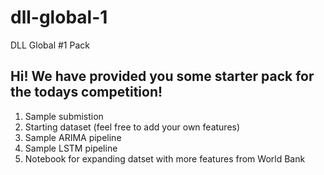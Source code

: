 # dll-global-1
DLL Global #1 Pack


## Hi! We have provided you some starter pack for the todays competition!
1. Sample submistion
2. Starting dataset (feel free to add your own features)
3. Sample ARIMA pipeline
4. Sample LSTM pipeline
5. Notebook for expanding datset with more features from World Bank